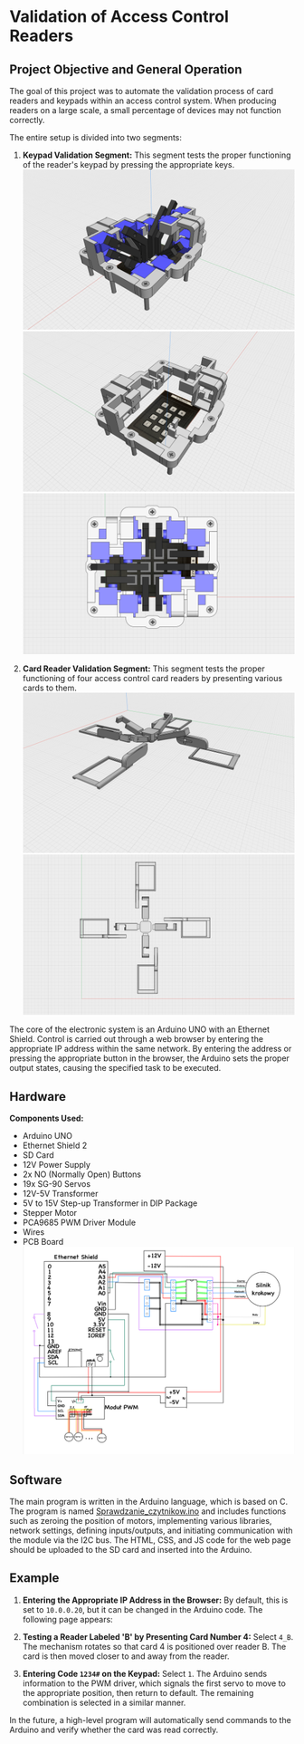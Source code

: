 # Validation of Access Control Readers

## Project Objective and General Operation
The goal of this project was to automate the validation process of card readers and keypads within an access control system. When producing readers on a large scale, a small percentage of devices may not function correctly.

The entire setup is divided into two segments:
1. **Keypad Validation Segment:** This segment tests the proper functioning of the reader's keypad by pressing the appropriate keys.  ![klawiatura](Wizualizacja/Klawiatura.png)  ![klawiatura4](Wizualizacja/Klawiatura4.png)  ![klawiatura2](Wizualizacja/Klawiatura2.png)

2. **Card Reader Validation Segment:** This segment tests the proper functioning of four access control card readers by presenting various cards to them.  ![czytniki](Wizualizacja/Czytniki.png)  ![czytniki2](Wizualizacja/Czytniki2.png)

The core of the electronic system is an Arduino UNO with an Ethernet Shield. Control is carried out through a web browser by entering the appropriate IP address within the same network. By entering the address or pressing the appropriate button in the browser, the Arduino sets the proper output states, causing the specified task to be executed.

## Hardware
**Components Used:**
- Arduino UNO
- Ethernet Shield 2
- SD Card
- 12V Power Supply
- 2x NO (Normally Open) Buttons
- 19x SG-90 Servos
- 12V-5V Transformer
- 5V to 15V Step-up Transformer in DIP Package
- Stepper Motor
- PCA9685 PWM Driver Module
- Wires
- PCB Board
  ![obwod](Dokumantacja/Schemat_polaczenia.png)

## Software
The main program is written in the Arduino language, which is based on C. The program is named [Sprawdzanie_czytnikow.ino](program_niskopoziomowy/Sprawdzanie_czytnikow.ino) and includes functions such as zeroing the position of motors, implementing various libraries, network settings, defining inputs/outputs, and initiating communication with the module via the I2C bus. The HTML, CSS, and JS code for the web page should be uploaded to the SD card and inserted into the Arduino.

## Example

1. **Entering the Appropriate IP Address in the Browser:**
   By default, this is set to `10.0.0.20`, but it can be changed in the Arduino code. The following page appears:

2. **Testing a Reader Labeled 'B' by Presenting Card Number 4:**
   Select `4_B`. The mechanism rotates so that card 4 is positioned over reader B. The card is then moved closer to and away from the reader.

3. **Entering Code `1234#` on the Keypad:**
   Select `1`. The Arduino sends information to the PWM driver, which signals the first servo to move to the appropriate position, then return to default. The remaining combination is selected in a similar manner.

In the future, a high-level program will automatically send commands to the Arduino and verify whether the card was read correctly.
